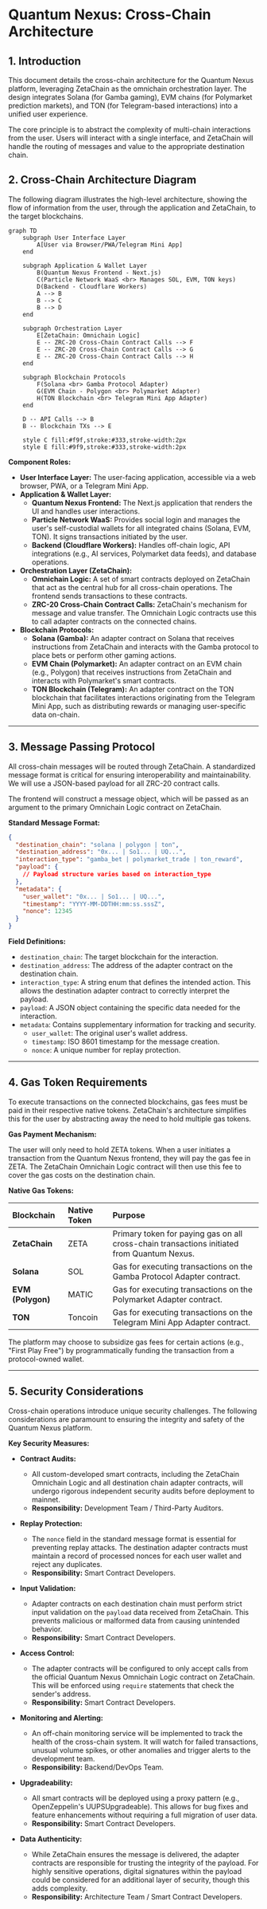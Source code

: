 # Quantum Nexus: Cross-Chain Architecture

## 1. Introduction

This document details the cross-chain architecture for the Quantum Nexus platform, leveraging ZetaChain as the omnichain orchestration layer. The design integrates Solana (for Gamba gaming), EVM chains (for Polymarket prediction markets), and TON (for Telegram-based interactions) into a unified user experience.

The core principle is to abstract the complexity of multi-chain interactions from the user. Users will interact with a single interface, and ZetaChain will handle the routing of messages and value to the appropriate destination chain.

## 2. Cross-Chain Architecture Diagram

The following diagram illustrates the high-level architecture, showing the flow of information from the user, through the application and ZetaChain, to the target blockchains.

```mermaid
graph TD
    subgraph User Interface Layer
        A[User via Browser/PWA/Telegram Mini App]
    end

    subgraph Application & Wallet Layer
        B(Quantum Nexus Frontend - Next.js)
        C(Particle Network WaaS <br> Manages SOL, EVM, TON keys)
        D(Backend - Cloudflare Workers)
        A --> B
        B --> C
        B --> D
    end

    subgraph Orchestration Layer
        E[ZetaChain: Omnichain Logic]
        E -- ZRC-20 Cross-Chain Contract Calls --> F
        E -- ZRC-20 Cross-Chain Contract Calls --> G
        E -- ZRC-20 Cross-Chain Contract Calls --> H
    end

    subgraph Blockchain Protocols
        F(Solana <br> Gamba Protocol Adapter)
        G(EVM Chain - Polygon <br> Polymarket Adapter)
        H(TON Blockchain <br> Telegram Mini App Adapter)
    end

    D -- API Calls --> B
    B -- Blockchain TXs --> E

    style C fill:#f9f,stroke:#333,stroke-width:2px
    style E fill:#9f9,stroke:#333,stroke-width:2px
```

**Component Roles:**

*   **User Interface Layer:** The user-facing application, accessible via a web browser, PWA, or a Telegram Mini App.
*   **Application & Wallet Layer:**
    *   **Quantum Nexus Frontend:** The Next.js application that renders the UI and handles user interactions.
    *   **Particle Network WaaS:** Provides social login and manages the user's self-custodial wallets for all integrated chains (Solana, EVM, TON). It signs transactions initiated by the user.
    *   **Backend (Cloudflare Workers):** Handles off-chain logic, API integrations (e.g., AI services, Polymarket data feeds), and database operations.
*   **Orchestration Layer (ZetaChain):**
    *   **Omnichain Logic:** A set of smart contracts deployed on ZetaChain that act as the central hub for all cross-chain operations. The frontend sends transactions to these contracts.
    *   **ZRC-20 Cross-Chain Contract Calls:** ZetaChain's mechanism for message and value transfer. The Omnichain Logic contracts use this to call adapter contracts on the connected chains.
*   **Blockchain Protocols:**
    *   **Solana (Gamba):** An adapter contract on Solana that receives instructions from ZetaChain and interacts with the Gamba protocol to place bets or perform other gaming actions.
    *   **EVM Chain (Polymarket):** An adapter contract on an EVM chain (e.g., Polygon) that receives instructions from ZetaChain and interacts with Polymarket's smart contracts.
    *   **TON Blockchain (Telegram):** An adapter contract on the TON blockchain that facilitates interactions originating from the Telegram Mini App, such as distributing rewards or managing user-specific data on-chain.

---
## 3. Message Passing Protocol

All cross-chain messages will be routed through ZetaChain. A standardized message format is critical for ensuring interoperability and maintainability. We will use a JSON-based payload for all ZRC-20 contract calls.

The frontend will construct a message object, which will be passed as an argument to the primary Omnichain Logic contract on ZetaChain.

**Standard Message Format:**

```json
{
  "destination_chain": "solana | polygon | ton",
  "destination_address": "0x... | So1... | UQ...",
  "interaction_type": "gamba_bet | polymarket_trade | ton_reward",
  "payload": {
    // Payload structure varies based on interaction_type
  },
  "metadata": {
    "user_wallet": "0x... | So1... | UQ...",
    "timestamp": "YYYY-MM-DDTHH:mm:ss.sssZ",
    "nonce": 12345
  }
}
```

**Field Definitions:**

*   `destination_chain`: The target blockchain for the interaction.
*   `destination_address`: The address of the adapter contract on the destination chain.
*   `interaction_type`: A string enum that defines the intended action. This allows the destination adapter contract to correctly interpret the payload.
*   `payload`: A JSON object containing the specific data needed for the interaction.
*   `metadata`: Contains supplementary information for tracking and security.
    *   `user_wallet`: The original user's wallet address.
    *   `timestamp`: ISO 8601 timestamp for the message creation.
    *   `nonce`: A unique number for replay protection.

---
## 4. Gas Token Requirements

To execute transactions on the connected blockchains, gas fees must be paid in their respective native tokens. ZetaChain's architecture simplifies this for the user by abstracting away the need to hold multiple gas tokens.

**Gas Payment Mechanism:**

The user will only need to hold ZETA tokens. When a user initiates a transaction from the Quantum Nexus frontend, they will pay the gas fee in ZETA. The ZetaChain Omnichain Logic contract will then use this fee to cover the gas costs on the destination chain.

**Native Gas Tokens:**

| Blockchain | Native Token | Purpose |
| :--- | :--- | :--- |
| **ZetaChain** | ZETA | Primary token for paying gas on all cross-chain transactions initiated from Quantum Nexus. |
| **Solana** | SOL | Gas for executing transactions on the Gamba Protocol Adapter contract. |
| **EVM (Polygon)** | MATIC | Gas for executing transactions on the Polymarket Adapter contract. |
| **TON** | Toncoin | Gas for executing transactions on the Telegram Mini App Adapter contract. |

The platform may choose to subsidize gas fees for certain actions (e.g., "First Play Free") by programmatically funding the transaction from a protocol-owned wallet.

---
## 5. Security Considerations

Cross-chain operations introduce unique security challenges. The following considerations are paramount to ensuring the integrity and safety of the Quantum Nexus platform.

**Key Security Measures:**

*   **Contract Audits:**
    *   All custom-developed smart contracts, including the ZetaChain Omnichain Logic and all destination chain adapter contracts, will undergo rigorous independent security audits before deployment to mainnet.
    *   **Responsibility:** Development Team / Third-Party Auditors.

*   **Replay Protection:**
    *   The `nonce` field in the standard message format is essential for preventing replay attacks. The destination adapter contracts must maintain a record of processed nonces for each user wallet and reject any duplicates.
    *   **Responsibility:** Smart Contract Developers.

*   **Input Validation:**
    *   Adapter contracts on each destination chain must perform strict input validation on the `payload` data received from ZetaChain. This prevents malicious or malformed data from causing unintended behavior.
    *   **Responsibility:** Smart Contract Developers.

*   **Access Control:**
    *   The adapter contracts will be configured to only accept calls from the official Quantum Nexus Omnichain Logic contract on ZetaChain. This will be enforced using `require` statements that check the sender's address.
    *   **Responsibility:** Smart Contract Developers.

*   **Monitoring and Alerting:**
    *   An off-chain monitoring service will be implemented to track the health of the cross-chain system. It will watch for failed transactions, unusual volume spikes, or other anomalies and trigger alerts to the development team.
    *   **Responsibility:** Backend/DevOps Team.

*   **Upgradeability:**
    *   All smart contracts will be deployed using a proxy pattern (e.g., OpenZeppelin's UUPSUpgradeable). This allows for bug fixes and feature enhancements without requiring a full migration of user data.
    *   **Responsibility:** Smart Contract Developers.

*   **Data Authenticity:**
    *   While ZetaChain ensures the message is delivered, the adapter contracts are responsible for trusting the integrity of the payload. For highly sensitive operations, digital signatures within the payload could be considered for an additional layer of security, though this adds complexity.
    *   **Responsibility:** Architecture Team / Smart Contract Developers.